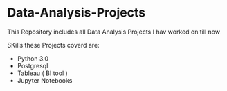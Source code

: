 # Data-Analysis-Projects

This Repository includes all Data Analysis Projects I hav worked on till now

SKills these Projects coverd are:
* Python 3.0
* Postgresql
* Tableau ( BI tool )
* Jupyter Notebooks
